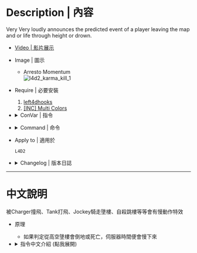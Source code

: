 # Description | 內容
Very Very loudly announces the predicted event of a player leaving the map and or life through height or drown.

* [Video | 影片展示](https://youtu.be/ID5Zxj0QHwg)

* Image | 圖示
    * Arresto Momentum
    <br/>![l4d2_karma_kill_1](image/l4d2_karma_kill_1.gif)

* Require | 必要安裝
    1. [left4dhooks](https://forums.alliedmods.net/showthread.php?t=321696)
    2. [[INC] Multi Colors](https://github.com/fbef0102/L4D1_2-Plugins/releases/tag/Multi-Colors)

* <details><summary>ConVar | 指令</summary>

    * cfg/sourcemod/l4d2_karma_kill.cfg
        ```php
        // Enable karma jumping. Karma jumping only registers on confirmed kills.
        l4d2_karma_jump "1"

        // Award a confirmed karma maker with a player_death event.
        l4d2_karma_award_confirmed "1"

        // Damage to award on confirmed kills, or -1 to disable. Requires l4d2_karma_award_confirmed set to 1
        l4d2_karma_damage_award_confirmed "300"

        // Whenever or not to make karma announce only happen upon death.
        l4d2_karma_only_confirmed "0"

        // How long does Time get slowed for the server
        l4d2_karma_kill_slowtime_on_server "5.0"

        // How long does Time get slowed for the karma couple
        l4d2_karma_kill_slowtime_on_couple "3.0"

        // How slow Time gets. Hardwired to minimum 0.03 or the server crashes
        l4d2_karma_kill_slowspeed "0.2"

        // Turn Karma Kills on and off 
        l4d2_karma_kill_enabled "1"

        // If you take more than 224 points of damage while incapacitated, you die.
        l4d2_karma_kill_no_fall_damage_protect_from_incap "1"

        // 0 - Entire Server gets slowed, 1 - Only Charger and Survivor do
        l4d2_karma_kill_slowmode "0"

        // If slowmode is 0, how long does it take for the next karma to freeze the entire map. Begins counting from the end of the previous freeze
        l4d2_karma_kill_cooldown "0.0"

        // Allow karma victims to be revived with defibrillator? 0 - No, 1 - Yes.
        l4d2_karma_kill_allow_defib "0"
        ```
</details>

* <details><summary>Command | 命令</summary>

    None
</details>

* Apply to | 適用於
    ```
    L4D2
    ```

* <details><summary>Changelog | 版本日誌</summary>

    * v4.2
        * Remove <autoexecconfig>
        * Remove <updater>
        * Fix error: timer invalid handle
        * Add <multicolors>
        * Remove Tag
        * Fix error: client is not in game
        * Optimize code

    * v4.1
        * [By AtomicStryker, Eyal282](https://forums.alliedmods.net/showthread.php?t=336225)
</details>

- - - -
# 中文說明
被Charger撞飛、Tank打飛、Jockey騎走墬樓、自殺跳樓等等會有慢動作特效

* 原理
    * 如果判定從高空墬樓會倒地或死亡，伺服器時間便會慢下來

* <details><summary>指令中文介紹 (點我展開)</summary>

    * cfg/sourcemod/l4d2_karma_kill.cfg
        ```php
        // 為1時，玩家自己跳樓自殺也會有慢動作效果
        l4d2_karma_jump "1"

        // 為1時，玩家死亡會有慢動作效果
        l4d2_karma_award_confirmed "1"

        // 多少傷害以上才會有慢動作效果 [-1=關閉，_award_confirmed 的指令值必須為1]
        l4d2_karma_damage_award_confirmed "300"

        // 為1時，只有倖存者死亡才會有提示
        l4d2_karma_only_confirmed "0"

        // 慢動作維持多久時間?
        l4d2_karma_kill_slowtime_on_server "5.0"

        // 如果 _kill_slowmode 為 1，抓人的特感與被抓的倖存者，兩個人的慢動作維持多久時間?
        l4d2_karma_kill_slowtime_on_couple "3.0"

        // 如果 _kill_slowmode 為 1，抓人的特感與被抓的倖存者，兩個人的慢動作速度? (最小值0.03)
        l4d2_karma_kill_slowspeed "0.2"

        // 為1時，慢動作時有音效
        l4d2_karma_kill_enabled "1"

        // 為1時，當倒地的倖存者墬樓或淹水時超過224滴的傷害時，立刻死亡.
        l4d2_karma_kill_no_fall_damage_protect_from_incap "1"

        // 0 - 整個伺服器的時間都會慢下來, 1 - 只有抓人的特感與被抓的倖存者，兩個人的時間會慢下來
        l4d2_karma_kill_slowmode "0"

        // 如果 _kill_slowmode 為 0，下一次再觸發慢動作效果的冷卻時間
        l4d2_karma_kill_cooldown "0.0"

        // 為1時，慢動作效果而死亡的倖存者屍體可以使用電擊器復活
        l4d2_karma_kill_allow_defib "0"
        ```
</details>
